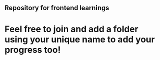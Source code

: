 ## Repository for frontend learnings
# Feel free to join and add a folder using your unique name to add your progress too!
